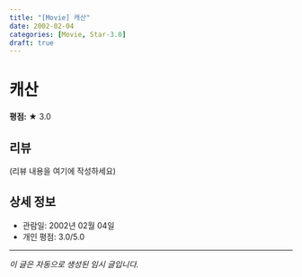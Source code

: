 ```yaml
---
title: "[Movie] 캐산"
date: 2002-02-04
categories: [Movie, Star-3.0]
draft: true
---
```


# 캐산

**평점:** ★ 3.0

## 리뷰

(리뷰 내용을 여기에 작성하세요)

## 상세 정보

- 관람일: 2002년 02월 04일
- 개인 평점: 3.0/5.0

---

*이 글은 자동으로 생성된 임시 글입니다.*
